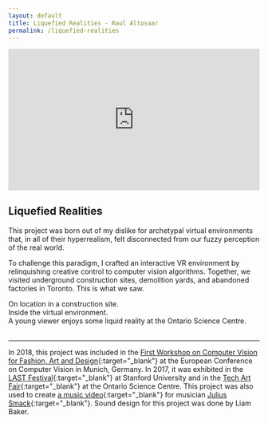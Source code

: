 ```yaml
---
layout: default
title: Liquefied Realities - Raul Altosaar
permalink: /liquefied-realities
---
```


<div class="project">

<div style="padding:56.25% 0 0 0;position:relative;" class="media"><iframe src="https://player.vimeo.com/video/298267748?title=0&byline=0&portrait=0" style="position:absolute;top:0;left:0;width:100%;height:100%;" frameborder="0" webkitallowfullscreen mozallowfullscreen allowfullscreen></iframe></div><script src="https://player.vimeo.com/api/player.js"></script>

## Liquefied Realities ##

This project was born out of my dislike for archetypal virtual environments that, in all of their hyperrealism, felt disconnected from our fuzzy perception of the real world.

To challenge this paradigm, I crafted an interactive VR environment by relinquishing creative control to computer vision algorithms. Together, we visited underground construction sites, demolition yards, and abandoned factories in Toronto. This is what we saw.

<html>
<img class="lazy" data-src="assets/img/projects/liquefied-realities/crane_IRL.jpg">
<figcaption>On location in a construction site.</figcaption>

<img class="lazy" data-src="assets/img/projects/liquefied-realities/lead.jpg">
<figcaption>Inside the virtual environment.</figcaption>

<img class="lazy" data-src="assets/img/projects/liquefied-realities/kid.jpg">
<figcaption>A young viewer enjoys some liquid reality at the Ontario Science Centre.</figcaption>

<img class="lazy" data-src="assets/img/projects/liquefied-realities/stairwell2.jpg">

<img class="lazy" data-src="assets/img/projects/liquefied-realities/crane.jpg">
</html> 

---

In 2018, this project was included in the [First Workshop on Computer Vision for Fashion, Art and Design](https://computervisionart.com/){:target="_blank"} at the European Conference on Computer Vision in Munich, Germany. In 2017, it was exhibited in the [LAST Festival](http://www.lastfestival.com/){:target="_blank"} at Stanford University and in the [Tech Art Fair](http://www.sciartinitiative.org/tech-art-fair-2018.html){:target="_blank"} at the Ontario Science Centre. This project was also used to create [a music video](https://vimeo.com/298678871){:target="_blank"} for musician [Julius Smack](https://www.instagram.com/juliussmack/){:target="_blank"}. Sound design for this project was done by Liam Baker.

</div>
